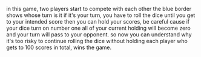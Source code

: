 in this game, two players start to compete with each other
the blue border shows whose turn is it
if it's your turn, you have to roll the dice until you get to your intended score
then you can hold your scores, be careful cause if your dice turn on number one all of your current holding will become zero and your turn will pass to your opponent.
so now you can understand why it's too risky to continue rolling the dice without  holding
each player who gets to 100 scores in total, wins the game.
